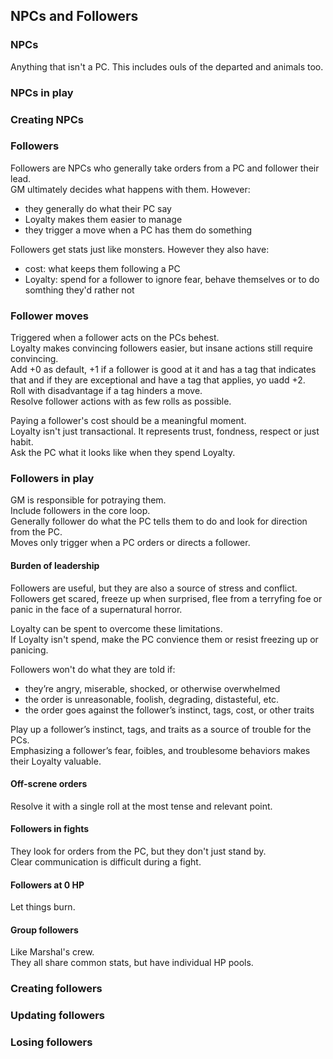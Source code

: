 ## NPCs and Followers

### NPCs

Anything that isn't a PC. This includes ouls of the departed and animals too.  

### NPCs in play

### Creating NPCs

### Followers

Followers are NPCs who generally take orders from a PC and follower their lead.  
GM ultimately decides what happens with them. However:  
* they generally do what their PC say
* Loyalty makes them easier to manage
* they trigger a move when a PC has them do something

Followers get stats just like monsters. However they also have:
* cost: what keeps them following a PC
* Loyalty: spend for a follower to ignore fear, behave themselves or to do somthing they'd rather not

### Follower moves

Triggered when a follower acts on the PCs behest.  
Loyalty makes convincing followers easier, but insane actions still require convincing.  
Add +0 as default, +1 if a follower is good at it and has a tag that indicates that and if they are exceptional and have a tag that applies, yo uadd +2.  
Roll with disadvantage if a tag hinders a move.  
Resolve follower actions with as few rolls as possible.  

Paying a follower's cost should be a meaningful moment.  
Loyalty isn't just transactional. It represents trust, fondness, respect or just habit.  
Ask the PC what it looks like when they spend Loyalty.  

### Followers in play

GM is responsible for potraying them.  
Include followers in the core loop.  
Generally follower do what the PC tells them to do and look for direction from the PC.  
Moves only trigger when a PC orders or directs a follower.  

#### Burden of leadership

Followers are useful, but they are also a source of stress and conflict.  
Followers get scared, freeze up when surprised, flee from a terryfing foe or panic in the face of a supernatural horror.  

Loyalty can be spent to overcome these limitations.  
If Loyalty isn't spend, make the PC convience them or resist freezing up or panicing.  

Followers won't do what they are told if:
* they’re angry, miserable, shocked, or otherwise overwhelmed
* the order is unreasonable, foolish, degrading, distasteful, etc.
* the order goes against the follower’s instinct, tags, cost, or other traits

Play up a follower’s instinct, tags, and traits as a source of trouble for the PCs.  
Emphasizing a follower’s fear, foibles, and troublesome behaviors makes their Loyalty valuable.  

#### Off-screne orders

Resolve it with a single roll at the most tense and relevant point.  

#### Followers in fights

They look for orders from the PC, but they don't just stand by.  
Clear communication is difficult during a fight.  

#### Followers at 0 HP

Let things burn.  

#### Group followers

Like Marshal's crew.  
They all share common stats, but have individual HP pools.  

### Creating followers

### Updating followers

### Losing followers
